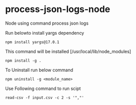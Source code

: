 # process-json-logs-node

Node using command process json logs

Run belowto install yargs dependency

`npm install yargs@17.0.1`

This command will be installed [/usr/local/lib/node_modules]

`npm install -g .`

To Uninstall run below command

`npm uninstall -g <module_name>`

Use Following command to run scipt

`read-csv -f input.csv -c 2 -s '","'`
